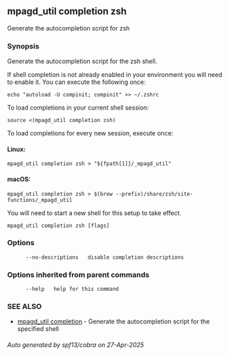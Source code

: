 ## mpagd_util completion zsh

Generate the autocompletion script for zsh

### Synopsis

Generate the autocompletion script for the zsh shell.

If shell completion is not already enabled in your environment you will need
to enable it.  You can execute the following once:

	echo "autoload -U compinit; compinit" >> ~/.zshrc

To load completions in your current shell session:

	source <(mpagd_util completion zsh)

To load completions for every new session, execute once:

#### Linux:

	mpagd_util completion zsh > "${fpath[1]}/_mpagd_util"

#### macOS:

	mpagd_util completion zsh > $(brew --prefix)/share/zsh/site-functions/_mpagd_util

You will need to start a new shell for this setup to take effect.


```
mpagd_util completion zsh [flags]
```

### Options

```
      --no-descriptions   disable completion descriptions
```

### Options inherited from parent commands

```
      --help   help for this command
```

### SEE ALSO

* [mpagd_util completion](mpagd_util_completion.md)	 - Generate the autocompletion script for the specified shell

###### Auto generated by spf13/cobra on 27-Apr-2025
